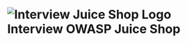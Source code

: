 # ![Interview Juice Shop Logo](https://raw.githubusercontent.com/juice-shop/juice-shop/master/frontend/src/assets/public/images/JuiceShop_Logo_100px.png) Interview OWASP Juice Shop

